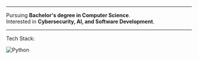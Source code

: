 
 <div align="left"><img src="https://komarev.com/ghpvc/?username=frijae&style=flat-square&color=gray" alt=""/></div>
 
---

Pursuing **Bachelor's degree in Computer Science**.  
 Interested in **Cybersecurity, AI, and Software Development**.  

---
 Tech Stack:

![Python](https://img.shields.io/badge/python-3670A0?style=for-the-badge&logo=python&logoColor=808080)

